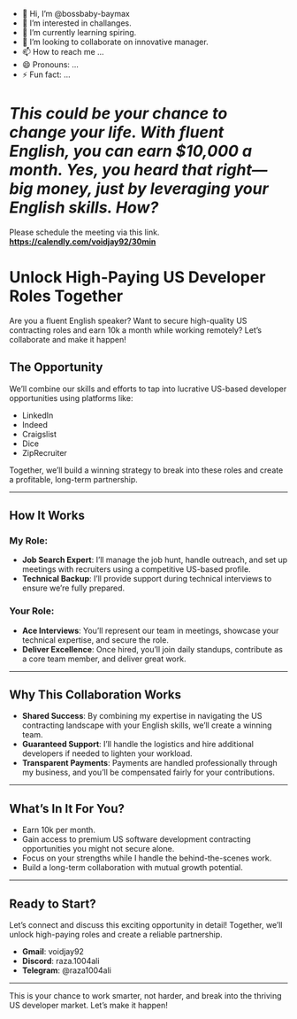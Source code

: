 - 👋 Hi, I’m @bossbaby-baymax
- 👀 I’m interested in challanges.
- 🌱 I’m currently learning spiring.
- 💞️ I’m looking to collaborate on innovative manager.
- 📫 How to reach me ...
- 😄 Pronouns: ...
- ⚡ Fun fact: ...

# *This could be your chance to change your life. With fluent English, you can earn $10,000 a month. Yes, you heard that right—big money, just by leveraging your English skills. How?*

Please schedule the meeting via this link.
**https://calendly.com/voidjay92/30min**

# **Unlock High-Paying US Developer Roles Together**  

Are you a fluent English speaker? Want to secure high-quality US contracting roles and earn 10k a month while working remotely? Let’s collaborate and make it happen!  

## **The Opportunity**  

We’ll combine our skills and efforts to tap into lucrative US-based developer opportunities using platforms like:  
- LinkedIn  
- Indeed  
- Craigslist  
- Dice  
- ZipRecruiter  

Together, we’ll build a winning strategy to break into these roles and create a profitable, long-term partnership.  

---

## **How It Works**  

### **My Role**:  
- **Job Search Expert**: I’ll manage the job hunt, handle outreach, and set up meetings with recruiters using a competitive US-based profile.  
- **Technical Backup**: I’ll provide support during technical interviews to ensure we’re fully prepared.  

### **Your Role**:  
- **Ace Interviews**: You’ll represent our team in meetings, showcase your technical expertise, and secure the role.  
- **Deliver Excellence**: Once hired, you’ll join daily standups, contribute as a core team member, and deliver great work.  

---

## **Why This Collaboration Works**  

- **Shared Success**: By combining my expertise in navigating the US contracting landscape with your English skills, we’ll create a winning team.  
- **Guaranteed Support**: I’ll handle the logistics and hire additional developers if needed to lighten your workload.  
- **Transparent Payments**: Payments are handled professionally through my business, and you’ll be compensated fairly for your contributions.  

---

## **What’s In It For You?**  

- Earn 10k per month.  
- Gain access to premium US software development contracting opportunities you might not secure alone.  
- Focus on your strengths while I handle the behind-the-scenes work.  
- Build a long-term collaboration with mutual growth potential.  

---

## **Ready to Start?**  

Let’s connect and discuss this exciting opportunity in detail! Together, we’ll unlock high-paying roles and create a reliable partnership.  

- **Gmail**: voidjay92 
- **Discord**: raza.1004ali
- **Telegram**: @raza1004ali

---

This is your chance to work smarter, not harder, and break into the thriving US developer market. Let’s make it happen!  

<!---
bossbaby-baymax/bossbaby-baymax is a ✨ special ✨ repository because its `README.md` (this file) appears on your GitHub profile.
You can click the Preview link to take a look at your changes.
--->
